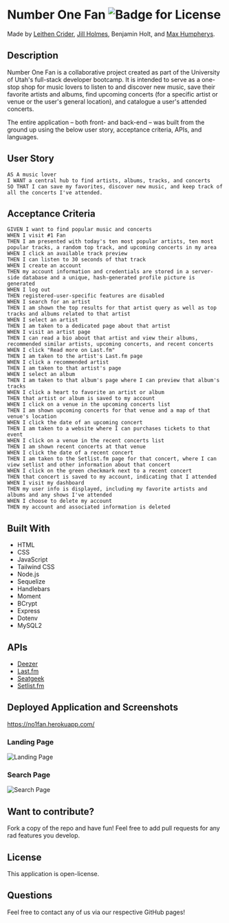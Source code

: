# Number One Fan ![Badge for License](https://img.shields.io/badge/license-Open-informational)

Made by [Leithen Crider](https://github.com/Thenlie), [Jill Holmes](https://github.com/Jillium), Benjamin Holt, and [Max Humpherys](https://github.com/maxh1231).

## Description

Number One Fan is a collaborative project created as part of the University of Utah's full-stack developer bootcamp. It is intended to serve as a one-stop shop for music lovers to listen to and discover new music, save their favorite artists and albums, find upcoming concerts (for a specific artist or venue or the user's general location), and catalogue a user's attended concerts.

The entire application – both front- and back-end – was built from the ground up using the below user story, acceptance criteria, APIs, and languages.

## User Story

```
AS A music lover
I WANT a central hub to find artists, albums, tracks, and concerts
SO THAT I can save my favorites, discover new music, and keep track of all the concerts I've attended.
```

## Acceptance Criteria

```
GIVEN I want to find popular music and concerts
WHEN I visit #1 Fan
THEN I am presented with today's ten most popular artists, ten most popular tracks, a random top track, and upcoming concerts in my area
WHEN I click an available track preview
THEN I can listen to 30 seconds of that track
WHEN I create an account
THEN my account information and credentials are stored in a server-side database and a unique, hash-generated profile picture is generated
WHEN I log out
THEN registered-user-specific features are disabled
WHEN I search for an artist
THEN I am shown the top results for that artist query as well as top tracks and albums related to that artist
WHEN I select an artist
THEN I am taken to a dedicated page about that artist
WHEN I visit an artist page
THEN I can read a bio about that artist and view their albums, recommended similar artists, upcoming concerts, and recent concerts
WHEN I click "Read more on Last.fm"
THEN I am taken to the artist's Last.fm page
WHEN I click a recommended artist
THEN I am taken to that artist's page
WHEN I select an album
THEN I am taken to that album's page where I can preview that album's tracks
WHEN I click a heart to favorite an artist or album
THEN that artist or album is saved to my account
WHEN I click on a venue in the upcoming concerts list
THEN I am shown upcoming concerts for that venue and a map of that venue's location
WHEN I click the date of an upcoming concert
THEN I am taken to a website where I can purchases tickets to that event
WHEN I click on a venue in the recent concerts list
THEN I am shown recent concerts at that venue
WHEN I click the date of a recent concert
THEN I am taken to the Setlist.fm page for that concert, where I can view setlist and other information about that concert
WHEN I click on the green checkmark next to a recent concert
THEN that concert is saved to my account, indicating that I attended
WHEN I visit my dashboard
THEN my user info is displayed, including my favorite artists and albums and any shows I've attended
WHEN I choose to delete my account
THEN my account and associated information is deleted
```

## Built With

-   HTML
-   CSS
-   JavaScript
-   Tailwind CSS
-   Node.js
-   Sequelize
-   Handlebars
-   Moment
-   BCrypt
-   Express
-   Dotenv
-   MySQL2

## APIs

-   [Deezer](https://developers.deezer.com/api)
-   [Last.fm](https://www.last.fm/api#getting-started)
-   [Seatgeek](https://platform.seatgeek.com/)
-   [Setlist.fm](https://api.setlist.fm/docs/1.0/index.html)

## Deployed Application and Screenshots

https://no1fan.herokuapp.com/

### Landing Page

![Landing Page](./public/assets/screenshot1.png)

### Search Page

![Search Page](./public/assets/screenshot2.png)

## Want to contribute?

Fork a copy of the repo and have fun! Feel free to add pull requests for any rad features you develop.

## License

This application is open-license.

## Questions

Feel free to contact any of us via our respective GitHub pages!
